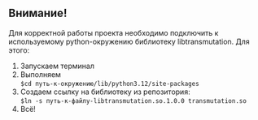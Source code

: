 Внимание!
---------
Для корректной работы проекта необходимо подключить к используемому python-окружению библиотеку libtransmutation. Для этого:

1. Запускаем терминал
2. Выполняем  
	`$cd путь-к-окружению/lib/python3.12/site-packages`
3. Создаем ссылку на библиотеку из репозитория:  
	`$ln -s путь-к-файлу-libtransmutation.so.1.0.0 transmutation.so`
4. Всё!
